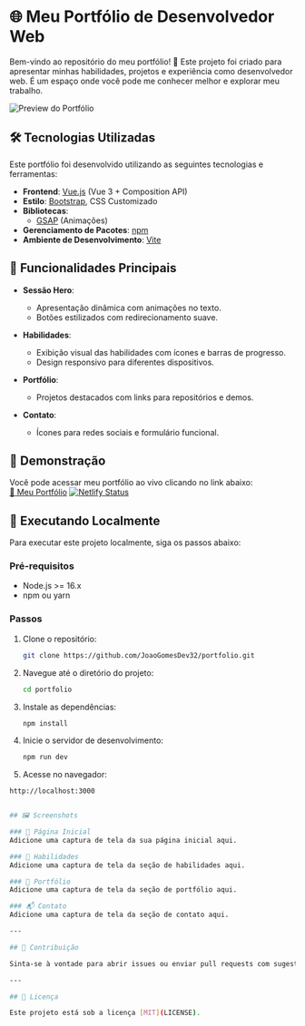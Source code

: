 # 🌐 Meu Portfólio de Desenvolvedor Web

Bem-vindo ao repositório do meu portfólio! 🚀 Este projeto foi criado para apresentar minhas habilidades, projetos e experiência como desenvolvedor web. É um espaço onde você pode me conhecer melhor e explorar meu trabalho.

![Preview do Portfólio](link-para-screenshot-ou-gif-preview-do-seu-site)

## 🛠️ Tecnologias Utilizadas

Este portfólio foi desenvolvido utilizando as seguintes tecnologias e ferramentas:

- **Frontend**: [Vue.js](https://vuejs.org/) (Vue 3 + Composition API)
- **Estilo**: [Bootstrap](https://getbootstrap.com/), CSS Customizado
- **Bibliotecas**:
  - [GSAP](https://greensock.com/gsap) (Animações)
- **Gerenciamento de Pacotes**: [npm](https://www.npmjs.com/)
- **Ambiente de Desenvolvimento**: [Vite](https://vitejs.dev/)

## 📸 Funcionalidades Principais

- **Sessão Hero**:
  - Apresentação dinâmica com animações no texto.
  - Botões estilizados com redirecionamento suave.

- **Habilidades**:
  - Exibição visual das habilidades com ícones e barras de progresso.
  - Design responsivo para diferentes dispositivos.

- **Portfólio**:
  - Projetos destacados com links para repositórios e demos.

- **Contato**:
  - Ícones para redes sociais e formulário funcional.

## 🌈 Demonstração

Você pode acessar meu portfólio ao vivo clicando no link abaixo:  
[🔗 Meu Portfólio](https://github.com/JoaoGomesDev32/portfolio)
[![Netlify Status](https://api.netlify.com/api/v1/badges/451212a9-9238-4528-ab97-59cdbe2975cc/deploy-status)](https://app.netlify.com/sites/jsxdeveloper/deploys)

## 🚀 Executando Localmente

Para executar este projeto localmente, siga os passos abaixo:

### Pré-requisitos
- Node.js >= 16.x
- npm ou yarn

### Passos

1. Clone o repositório:
   ```bash
   git clone https://github.com/JoaoGomesDev32/portfolio.git

2. Navegue até o diretório do projeto:
   ```bash
   cd portfolio

3. Instale as dependências:
   ```bash
   npm install

4. Inicie o servidor de desenvolvimento:
   ```bash
   npm run dev

 5. Acesse no navegador:
   ```bash
   http://localhost:3000


## 🖼️ Screenshots

### 🌟 Página Inicial
Adicione uma captura de tela da sua página inicial aqui.

### 🎨 Habilidades
Adicione uma captura de tela da seção de habilidades aqui.

### 💼 Portfólio
Adicione uma captura de tela da seção de portfólio aqui.

### 📬 Contato
Adicione uma captura de tela da seção de contato aqui.

---

## 🤝 Contribuição

Sinta-se à vontade para abrir issues ou enviar pull requests com sugestões e melhorias.

---

## 📄 Licença

Este projeto está sob a licença [MIT](LICENSE).

 
